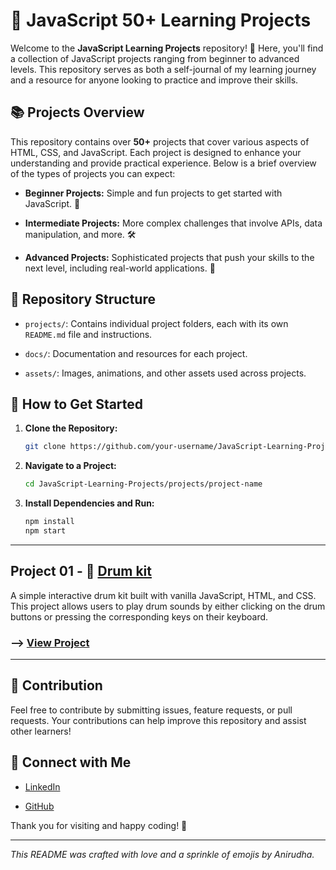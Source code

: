 # 🎨 JavaScript 50+ Learning Projects

Welcome to the **JavaScript Learning Projects** repository! 🚀 Here, you'll find a collection of JavaScript projects ranging from beginner to advanced levels. This repository serves as both a self-journal of my learning journey and a resource for anyone looking to practice and improve their skills.

## 📚 Projects Overview

This repository contains over **50+** projects that cover various aspects of HTML, CSS, and JavaScript. Each project is designed to enhance your understanding and provide practical experience. Below is a brief overview of the types of projects you can expect:

- **Beginner Projects:** Simple and fun projects to get started with JavaScript. 🐣

- **Intermediate Projects:** More complex challenges that involve APIs, data manipulation, and more. 🛠️

- **Advanced Projects:** Sophisticated projects that push your skills to the next level, including real-world applications. 🚀

## 📁 Repository Structure

- `projects/`: Contains individual project folders, each with its own `README.md` file and instructions.

- `docs/`: Documentation and resources for each project.

- `assets/`: Images, animations, and other assets used across projects.

## 🎯 How to Get Started

1. **Clone the Repository:**

    ```bash
    git clone https://github.com/your-username/JavaScript-Learning-Projects.git
    ```

2. **Navigate to a Project:**

    ```bash
    cd JavaScript-Learning-Projects/projects/project-name
    ```

3. **Install Dependencies and Run:**

    ```bash
    npm install
    npm start
    ```

---

## Project 01 - 🥁 **[Drum kit](https://github.com/anirudha-8/Drum-Kit.git)**

A simple interactive drum kit built with vanilla JavaScript, HTML, and CSS. This project allows users to play drum sounds by either clicking on the drum buttons or pressing the corresponding keys on their keyboard.

### --> [View Project](https://anirudha-8.github.io/Drum-Kit/)

---

## 📄 Contribution

Feel free to contribute by submitting issues, feature requests, or pull requests. Your contributions can help improve this repository and assist other learners!

## 🤝 Connect with Me

- [LinkedIn](https://www.linkedin.com/in/anirudha-bele-394677320/)

- [GitHub](https://github.com/anirudha-8)

Thank you for visiting and happy coding! 🎉

---

*This README was crafted with love and a sprinkle of emojis by Anirudha.*
